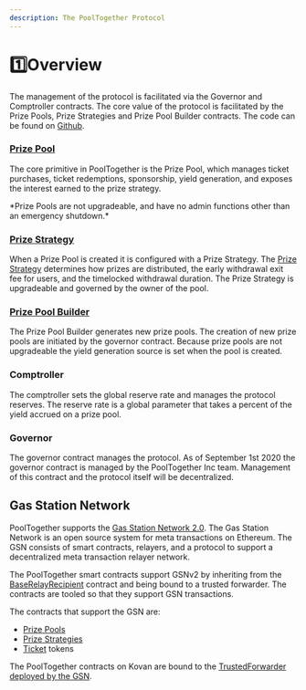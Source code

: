 ```yaml
---
description: The PoolTogether Protocol
---
```


# 1️⃣Overview

The management of the protocol is facilitated via the Governor and Comptroller contracts. The core value of the protocol is facilitated by the Prize Pools, Prize Strategies and Prize Pool Builder contracts. The code can be found on [Github](https://github.com/pooltogether/pooltogether-contracts).

### [Prize Pool](prize-pool/)

The core primitive in PoolTogether is the Prize Pool, which manages ticket purchases, ticket redemptions, sponsorship, yield generation, and exposes the interest earned to the prize strategy.  

\*Prize Pools are not upgradeable, and have no admin functions other than an emergency shutdown.\*

### [Prize Strategy](prize-strategy.md)

When a Prize Pool is created it is configured with a Prize Strategy.  The [Prize Strategy](prize-strategy.md) determines how prizes are distributed, the early withdrawal exit fee for users, and the timelocked withdrawal duration.  The Prize Strategy is upgradeable and governed by the owner of the pool.

### [Prize Pool Builder](builders/)

The Prize Pool Builder generates new prize pools. The creation of new prize pools are initiated by the governor contract. Because prize pools are not upgradeable the yield generation source is set when the pool is created.

### Comptroller

The comptroller sets the global reserve rate and manages the protocol reserves. The reserve rate is a global parameter that takes a percent of the yield accrued on a prize pool. 

### Governor

The governor contract manages the protocol. As of September 1st 2020 the governor contract is managed by the PoolTogether Inc team. Management of this contract and the protocol itself will be decentralized.  

## Gas Station Network

PoolTogether supports the [Gas Station Network 2.0](https://github.com/opengsn/gsn).  The Gas Station Network is an open source system for meta transactions on Ethereum.  The GSN consists of smart contracts, relayers, and a protocol to support a decentralized meta transaction relayer network.

The PoolTogether smart contracts support GSNv2 by inheriting from the [BaseRelayRecipient](https://github.com/opengsn/gsn/blob/master/contracts/BaseRelayRecipient.sol) contract and being bound to a trusted forwarder.  The contracts are tooled so that they support GSN transactions.

The contracts that support the GSN are:

* [Prize Pools](prize-pool/)
* [Prize Strategies](prize-strategy.md)
* [Ticket](prize-pool/ticket.md) tokens

The PoolTogether contracts on Kovan are bound to the [TrustedForwarder deployed by the GSN](https://docs.opengsn.org/gsn-provider/networks.html).

